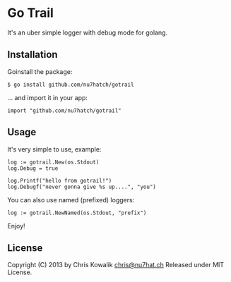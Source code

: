 # Go Trail

It's an uber simple logger with debug mode for golang.

## Installation

Goinstall the package:

    $ go install github.com/nu7hatch/gotrail

... and import it in your app:

    import "github.com/nu7hatch/gotrail"

## Usage

It's very simple to use, example:

    log := gotrail.New(os.Stdout)
    log.Debug = true

    log.Printf("hello from gotrail!")
    log.Debugf("never gonna give %s up....", "you")

You can also use named (prefixed) loggers:

    log := gotrail.NewNamed(os.Stdout, "prefix")

Enjoy!

## License

Copyright (C) 2013 by Chris Kowalik <chris@nu7hat.ch>
Released under MIT License.
